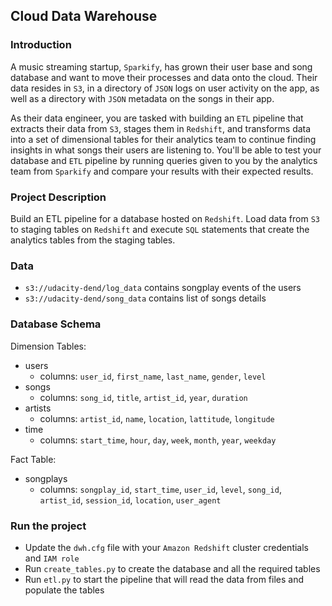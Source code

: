 ## Cloud Data Warehouse

### Introduction
A music streaming startup, `Sparkify`, has grown their user base and song database and want to move their processes and data onto the cloud. Their data resides in `S3`, in a directory of `JSON` logs on user activity on the app, as well as a directory with `JSON` metadata on the songs in their app.

As their data engineer, you are tasked with building an `ETL` pipeline that extracts their data from `S3`, stages them in `Redshift`, and transforms data into a set of dimensional tables for their analytics team to continue finding insights in what songs their users are listening to. You'll be able to test your database and `ETL` pipeline by running queries given to you by the analytics team from `Sparkify` and compare your results with their expected results.

### Project Description
Build an ETL pipeline for a database hosted on `Redshift`. Load data from `S3` to staging tables on `Redshift` and execute `SQL` statements that create the analytics tables from the staging tables.

### Data
- `s3://udacity-dend/log_data` contains songplay events of the users
- `s3://udacity-dend/song_data` contains list of songs details

### Database Schema
Dimension Tables:
- users
    - columns: `user_id`, `first_name`, `last_name`, `gender`, `level`
- songs
    - columns: `song_id`, `title`, `artist_id`, `year`, `duration`
- artists
    - columns: `artist_id`, `name`, `location`, `lattitude`, `longitude`
- time
    - columns: `start_time`, `hour`, `day`, `week`, `month`, `year`, `weekday`

Fact Table:
- songplays
    - columns: `songplay_id`, `start_time`, `user_id`, `level`, `song_id`, `artist_id`, `session_id`, `location`, `user_agent`

### Run the project

- Update the `dwh.cfg` file with your `Amazon Redshift` cluster credentials and `IAM role`
- Run `create_tables.py` to create the database and all the required tables
- Run `etl.py` to start the pipeline that will read the data from files and populate the tables
